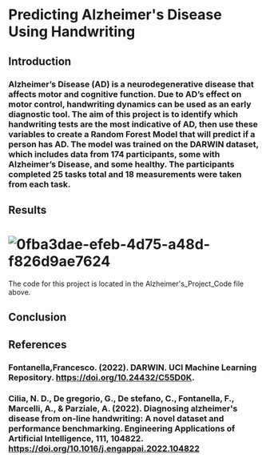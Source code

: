 # Predicting Alzheimer's Disease Using Handwriting
## Introduction
### Alzheimer’s Disease (AD) is a neurodegenerative disease that affects motor and cognitive function. Due to AD’s effect on motor control, handwriting dynamics can be used as an early diagnostic tool. The aim of this project is to identify which handwriting tests are the most indicative of AD, then use these variables to create a Random Forest Model that will predict if a person has AD. The model was trained on the DARWIN dataset, which includes data from 174 participants, some with Alzheimer’s Disease, and some healthy. The participants completed 25 tasks total and 18 measurements were taken from each task. 

## Results 
# ![0fba3dae-efeb-4d75-a48d-f826d9ae7624](https://github.com/sophiejl12/Predicting-AD-Using-Handwriting-/assets/137425759/4b880be7-1bd4-4953-91da-df08b4a54aed)



The code for this project is located in the Alzheimer's_Project_Code file above.

## Conclusion

## References
### Fontanella,Francesco. (2022). DARWIN. UCI Machine Learning Repository. https://doi.org/10.24432/C55D0K. 
### Cilia, N. D., De gregorio, G., De stefano, C., Fontanella, F., Marcelli, A., & Parziale, A. (2022). Diagnosing alzheimer's disease from on-line handwriting: A novel dataset and performance benchmarking. Engineering Applications of Artificial Intelligence, 111, 104822. https://doi.org/10.1016/j.engappai.2022.104822 
